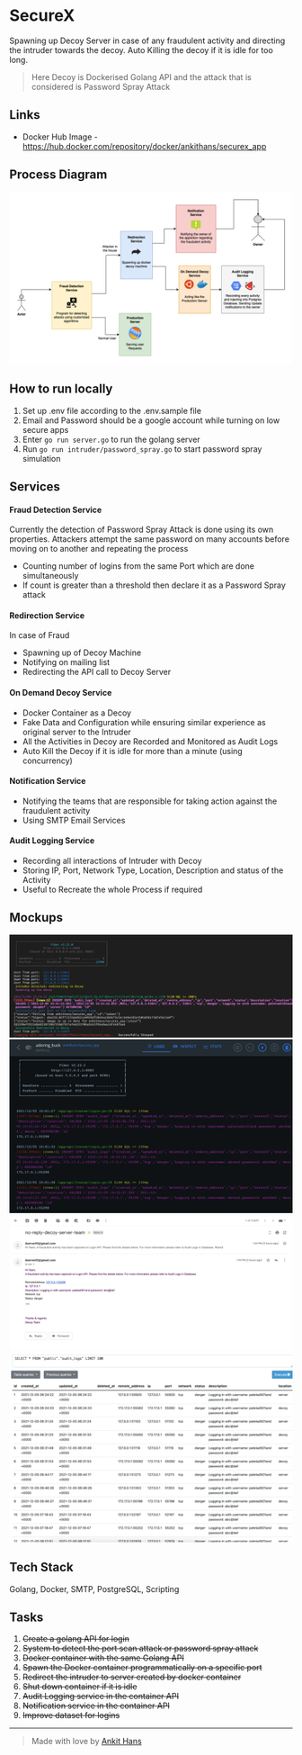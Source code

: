 <!-- > NOTE: under contruction -->

# SecureX
Spawning up Decoy Server in case of any fraudulent activity and directing the intruder towards the decoy. Auto Killing the decoy if it is idle for too long.


> Here Decoy is Dockerised Golang API and the attack that is considered is Password Spray Attack

## Links
- Docker Hub Image - https://hub.docker.com/repository/docker/ankithans/securex_app

<!-- <img src="./mockups/workflow.png" /> -->
## Process Diagram
<img src="./mockups/process.png" />

## How to run locally
1. Set up .env file according to the .env.sample file
2. Email and Password should be a google account while turning on low secure apps
3. Enter `go run server.go` to run the golang server
4. Run `go run intruder/password_spray.go` to start password spray simulation

## Services
#### Fraud Detection Service
Currently the detection of Password Spray Attack is done using its own properties. Attackers attempt the same password on many accounts before moving on to another and repeating the process
- Counting number of logins from the same Port which are done simultaneously
- If count is greater than a threshold then declare it as a Password Spray attack

#### Redirection Service
In case of Fraud
- Spawning up of Decoy Machine
- Notifying on mailing list
- Redirecting the API call to Decoy Server

#### On Demand Decoy Service
- Docker Container as a Decoy
- Fake Data and Configuration while ensuring similar experience as original server to the Intruder
- All the Activities in Decoy are Recorded and Monitored as Audit Logs
- Auto Kill the Decoy if it is idle for more than a minute (using concurrency)

#### Notification Service
- Notifying the teams that are responsible for taking action against the fraudulent activity
- Using SMTP Email Services

#### Audit Logging Service
- Recording all interactions of Intruder with Decoy
- Storing IP, Port, Network Type, Location, Description and status of the Activity
- Useful to Recreate the whole Process if required

## Mockups
<img src="./mockups/01.png" />
<img src="./mockups/02.png" />
<img src="./mockups/03.png" />
<img src="./mockups/04.png" />


## Tech Stack
Golang, Docker, SMTP, PostgreSQL, Scripting

## Tasks
1. ~~Create a golang API for login~~
2. ~~System to detect the port scan attack or password spray attack~~
3. ~~Docker container with the same Golang API~~
4. ~~Spawn the Docker container programmatically on a specific port~~
5. ~~Redirect the intruder to server created by docker container~~
6. ~~Shut down container if it is idle~~
7. ~~Audit Logging service in the container API~~
8. ~~Notification service in the container API~~
9. ~~Improve dataset for logins~~

---
> Made with love by [Ankit Hans](https://www.github.com/ankithans)